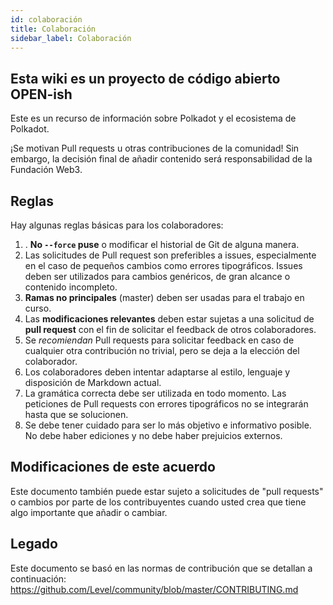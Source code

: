 ```yaml
---
id: colaboración
title: Colaboración
sidebar_label: Colaboración
---
```


## Esta wiki [](https://github.com/w3f/Polkadot-wiki) es un proyecto de código abierto **OPEN-ish**

Este es un recurso de información sobre Polkadot y el ecosistema de Polkadot.

¡Se motivan Pull requests u otras contribuciones de la comunidad! Sin embargo, la decisión final de añadir contenido será responsabilidad de la Fundación Web3.

## Reglas

Hay algunas reglas básicas para los colaboradores:

1. . **No `--force` puse** o modificar el historial de Git de alguna manera.
2. Las solicitudes de Pull request son preferibles a issues, especialmente en el caso de pequeños cambios como errores tipográficos. Issues deben ser utilizados para cambios genéricos, de gran alcance o contenido incompleto.
3. **Ramas no principales** (master) deben ser usadas para el trabajo en curso.
4. Las **modificaciones relevantes** deben estar sujetas a una solicitud de **pull request** con el fin de solicitar el feedback de otros colaboradores.
5. Se *recomiendan* Pull requests para solicitar feedback en caso de cualquier otra contribución no trivial, pero se deja a la elección del colaborador.
6. Los colaboradores deben intentar adaptarse al estilo, lenguaje y disposición de Markdown actual.
7. La gramática correcta debe ser utilizada en todo momento. Las peticiones de Pull requests con errores tipográficos no se integrarán hasta que se solucionen.
8. Se debe tener cuidado para ser lo más objetivo e informativo posible. No debe haber ediciones y no debe haber prejuicios externos.

## Modificaciones de este acuerdo

Este documento también puede estar sujeto a solicitudes de "pull requests" o cambios por parte de los contribuyentes cuando usted crea que tiene algo importante que añadir o cambiar.

## Legado

Este documento se basó en las normas de contribución que se detallan a continuación: <https://github.com/Level/community/blob/master/CONTRIBUTING.md>
